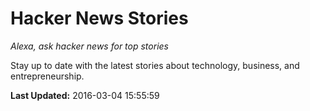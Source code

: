 # Hacker News Stories
*Alexa, ask hacker news for top stories*

Stay up to date with the latest stories about technology, business, and entrepreneurship.

**Last Updated:** 2016-03-04 15:55:59